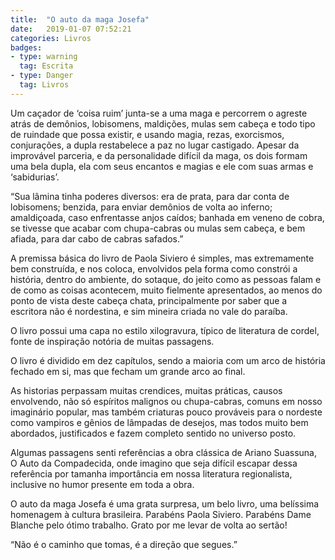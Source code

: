 ```yaml
---
title:  "O auto da maga Josefa"
date:   2019-01-07 07:52:21
categories: Livros
badges:
- type: warning
  tag: Escrita
- type: Danger
  tag: Livros
---
```


Um caçador de ‘coisa ruim’ junta-se a uma maga e percorrem o agreste atrás de demônios, lobisomens, maldições, mulas sem cabeça e todo tipo de ruindade que possa existir, e usando magia, rezas, exorcismos, conjurações, a dupla restabelece a paz no lugar castigado. Apesar da improvável parceria, e da personalidade difícil da maga, os dois formam uma bela dupla, ela com seus encantos e magias e ele com suas armas e ‘sabidurias’.

<!--more-->

“Sua lâmina tinha poderes diversos: era de prata, para dar conta de lobisomens; benzida, para enviar demônios de volta ao inferno; amaldiçoada, caso enfrentasse anjos caídos; banhada em veneno de cobra, se tivesse que acabar com chupa-cabras ou mulas sem cabeça, e bem afiada, para dar cabo de cabras safados.”

A premissa básica do livro de Paola Siviero é simples, mas extremamente bem construída, e nos coloca, envolvidos pela forma como constrói a história, dentro do ambiente, do sotaque, do jeito como as pessoas falam e de como as coisas acontecem, muito fielmente apresentados, ao menos do ponto de vista deste cabeça chata, principalmente por saber que a escritora não é nordestina, e sim mineira criada no vale do paraíba.

O livro possui uma capa no estilo xilogravura, típico de literatura de cordel, fonte de inspiração notória de muitas passagens.

O livro é dividido em dez capítulos, sendo a maioria com um arco de história fechado em si, mas que fecham um grande arco ao final.

As historias perpassam muitas crendices, muitas práticas, causos envolvendo, não só espíritos malignos ou chupa-cabras, comuns em nosso imaginário popular, mas também criaturas pouco prováveis para o nordeste como vampiros e gênios de lâmpadas de desejos, mas todos muito bem abordados, justificados e fazem completo sentido no universo posto.

Algumas passagens senti referências a obra clássica de Ariano Suassuna, O Auto da Compadecida, onde imagino que seja difícil escapar dessa referência por tamanha importância em nossa literatura regionalista, inclusive no humor presente em toda a obra.

O auto da maga Josefa é uma grata surpresa, um belo livro, uma belíssima homenagem à cultura brasileira. Parabéns Paola Siviero. Parabéns Dame Blanche pelo ótimo trabalho. Grato por me levar de volta ao sertão!

“Não é o caminho que tomas, é a direção que segues.”
